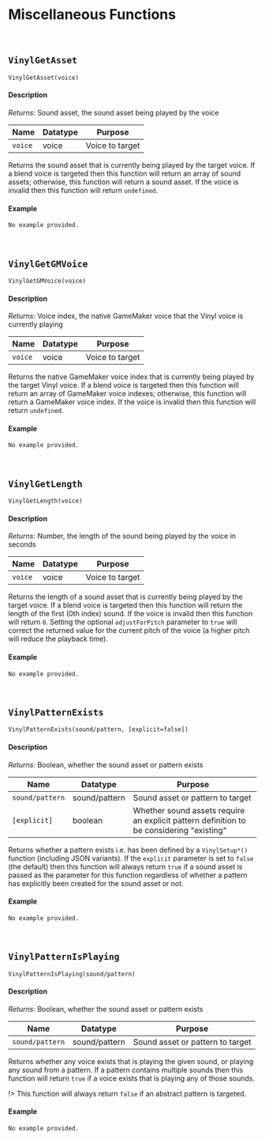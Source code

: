 # Miscellaneous Functions

&nbsp;

## `VinylGetAsset`

`VinylGetAsset(voice)`

<!-- tabs:start -->

#### **Description**

*Returns:* Sound asset, the sound asset being played by the voice

|Name   |Datatype|Purpose                     |
|-------|--------|----------------------------|
|`voice`|voice   |Voice to target             |

Returns the sound asset that is currently being played by the target voice. If a blend voice is targeted then this function will return an array of sound assets; otherwise, this function will return a sound asset. If the voice is invalid then this function will return `undefined`.

#### **Example**

```gml
No example provided.
```

<!-- tabs:end -->

&nbsp;

## `VinylGetGMVoice`

`VinylGetGMVoice(voice)`

<!-- tabs:start -->

#### **Description**

*Returns:* Voice index, the native GameMaker voice that the Vinyl voice is currently playing

|Name   |Datatype|Purpose                     |
|-------|--------|----------------------------|
|`voice`|voice   |Voice to target             |

Returns the native GameMaker voice index that is currently being played by the target Vinyl voice. If a blend voice is targeted then this function will return an array of GameMaker voice indexes; otherwise, this function will return a GameMaker voice index. If the voice is invalid then this function will return `undefined`.

#### **Example**

```gml
No example provided.
```

<!-- tabs:end -->

&nbsp;

## `VinylGetLength`

`VinylGetLength(voice)`

<!-- tabs:start -->

#### **Description**

*Returns:* Number, the length of the sound being played by the voice in seconds

|Name   |Datatype|Purpose                     |
|-------|--------|----------------------------|
|`voice`|voice   |Voice to target             |

Returns the length of a sound asset that is currently being played by the target voice. If a blend voice is targeted then this function will return the length of the first (0th index) sound. If the voice is invalid then this function will return `0`. Setting the optional `adjustForPitch` parameter to `true` will correct the returned value for the current pitch of the voice (a higher pitch will reduce the playback time).

#### **Example**

```gml
No example provided.
```

<!-- tabs:end -->

&nbsp;

## `VinylPatternExists`

`VinylPatternExists(sound/pattern, [explicit=false])`

<!-- tabs:start -->

#### **Description**

*Returns:* Boolean, whether the sound asset or pattern exists

|Name           |Datatype     |Purpose                                                                                 |
|---------------|-------------|----------------------------------------------------------------------------------------|
|`sound/pattern`|sound/pattern|Sound asset or pattern to target                                                        |
|`[explicit]`   |boolean      |Whether sound assets require an explicit pattern definition to be considering "existing"|

Returns whether a pattern exists i.e. has been defined by a `VinylSetup*()` function (including JSON variants). If the `explicit` parameter is set to `false` (the default) then this function will always return `true` if a sound asset is passed as the parameter for this function regardless of whether a pattern has explicitly been created for the sound asset or not.

#### **Example**

```gml
No example provided.
```

<!-- tabs:end -->

&nbsp;

## `VinylPatternIsPlaying`

`VinylPatternIsPlaying(sound/pattern)`

<!-- tabs:start -->

#### **Description**

*Returns:* Boolean, whether the sound asset or pattern exists

|Name           |Datatype     |Purpose                         |
|---------------|-------------|--------------------------------|
|`sound/pattern`|sound/pattern|Sound asset or pattern to target|

Returns whether any voice exists that is playing the given sound, or playing any sound from a pattern. If a pattern contains multiple sounds then this function will return `true` if a voice exists that is playing any of those sounds.

!> This function will always return `false` if an abstract pattern is targeted.

#### **Example**

```gml
No example provided.
```

<!-- tabs:end -->